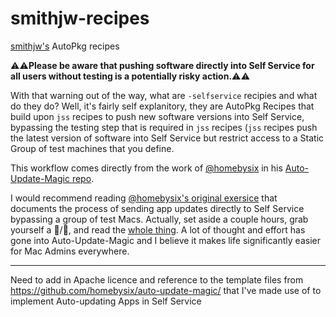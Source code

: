 # smithjw-recipes
[smithjw's](https://twitter.com/smithjw) AutoPkg recipes

⚠️⚠️**Please be aware that pushing software directly into Self Service for all users without testing is a potentially risky action.**⚠️⚠️

With that warning out of the way, what are `-selfservice` recipies and what do they do? Well, it's fairly self explanitory, they are AutoPkg Recipes that build upon `jss` recipes to push new software versions into Self Service, bypassing the testing step that is required in `jss` recipes (`jss` recipes push the latest version of software into Self Service but restrict access to a Static Group of test machines that you define. 

This workflow comes directly from the work of [@homebysix](https://twitter.com/homebysix) in his [Auto-Update-Magic repo](https://github.com/homebysix/auto-update-magic). 

I would recommend reading [@homebysix's original exersice](https://github.com/homebysix/auto-update-magic#exercise-6c-sending-software-directly-to-self-service-policies) that documents the process of sending app updates directly to Self Service bypassing a group of test Macs. Actually, set aside a couple hours, grab yourself a 🍺/🍷, and read the [whole thing](https://github.com/homebysix/auto-update-magic#overview). A lot of thought and effort has gone into Auto-Update-Magic and I believe it makes life significantly easier for Mac Admins everywhere.

---

Need to add in Apache licence and reference to the template files from https://github.com/homebysix/auto-update-magic/ that I've made use of to implement Auto-updating Apps in Self Service
